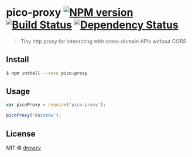 # pico-proxy [![NPM version][npm-image]][npm-url] [![Build Status][travis-image]][travis-url] [![Dependency Status][daviddm-image]][daviddm-url]
> Tiny http proxy for interacting with cross-domain APIs without CORS


## Install

```sh
$ npm install --save pico-proxy
```


## Usage

```js
var picoProxy = require('pico-proxy');

picoProxy('Rainbow');
```

## License

MIT © [drowzy]()


[npm-image]: https://badge.fury.io/js/pico-proxy.svg
[npm-url]: https://npmjs.org/package/pico-proxy
[travis-image]: https://travis-ci.org/drowzy/pico-proxy.svg?branch=master
[travis-url]: https://travis-ci.org/drowzy/pico-proxy
[daviddm-image]: https://david-dm.org/drowzy/pico-proxy.svg?theme=shields.io
[daviddm-url]: https://david-dm.org/drowzy/pico-proxy
